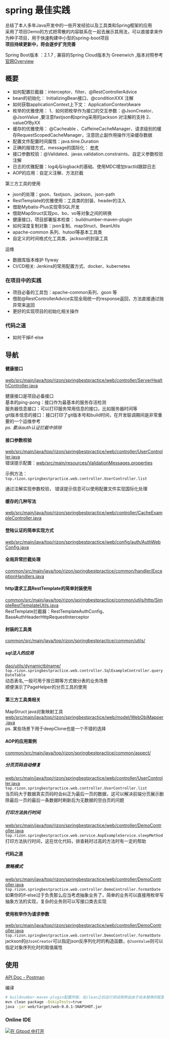# spring 最佳实践

总结了本人多年Java开发中的一些开发经验以及工具类和Spring框架的应用  
采用了项目Demo的方式把零散的内容联系在一起去展示其用法，可以直接拿来作为种子项目，用于快速构建中小型的spring-boot项目  
**项目持续更新中，将会逐步扩充完善**

Spring Boot版本 ：2.1.7 , 兼容的Spring Cloud版本为 Greenwich ,版本对照参考[官网Overview](https://spring.io/projects/spring-cloud#overview)

## 概要

- 如何配置拦截器：interceptor、filter、@RestControllerAdvice
- bean的初始化： InitializingBean接口、@conditionXXX 注解
- 如何获取applicationContext上下文： ApplicationContextAware
- 枚举的优雅使用： 1、如何把枚举作为接口的交互参数：@JsonCreator、@JsonValue ,要注意fastjson和spring采用的jackson 对注解的支持 2、valueOfByXX
- 缓存的优雅使用： @Cacheable 、CaffeineCacheManager、请求级别的缓存RequestScopedCacheManager，注意防止副作用操作污染缓存数据
- 配置文件配置时间属性：java.time.Duration
- 正确的报错方式，message的国际化： [参考](https://www.jianshu.com/p/4d5f16f6ab82)
- 接口参数校验：@Validated、javax.validation.constraints、自定义参数校验注解
- 日志的优雅配置：log4j与logback的基础、使用MDC增加tractId跟踪日志
- AOP的应用：自定义注解、方法拦截

第三方工具的使用

- json的处理：gson、fastjson、jackson，json-path
- RestTemplate的优雅使用：工具类的封装、header的注入
- 借助Mybatis-Plus实现零SQL开发
- 借助MapStruct实现po、bo、vo等对象之间的转换
- 健康接口，项目部署版本检查： buildnumber-maven-plugin
- 如何深度复制对象：json复制、mapStruct、BeanUtils
- apache-common 系列、hutool等基本工具类
- 自定义的时间格式化工具类、jackson的封装工具

运维

- 数据库版本维护 flyway
- CI/CD相关: Jenkins的常用配置方式、docker、kubernetes

### 在项目中的实践

- 项目必备的工具包：apache-common系列、gson 等
- 借助@RestControllerAdvice实现全局统一的response返回，方法直接通过抛异常来返回
- 更好的实现项目的初始化相关操作

### 代码之道

- 如何干掉if-else

## 导航

#### 健康接口

[web/src/main/java/top/rizon/springbestpractice/web/controller/ServerHealthController.java](web/src/main/java/top/rizon/springbestpractice/web/controller/ServerHealthController.java)  

健康接口是项目必备接口  
基本的ping-pong：接口作为最基本的服务存活检测  
服务器信息接口：可以打印服务常用信息的接口，比如服务器时间等  
git版本信息的接口：接口打印了git版本号和build时间，在开发联调期间是非常重要的一个运维参考  
_ps. 要从auth认证拦截中排除_

#### 接口参数校验

[web/src/main/java/top/rizon/springbestpractice/web/controller/UserController.java](web/src/main/java/top/rizon/springbestpractice/web/controller/UserController.java)  
错误提示配置：[web/src/main/resources/ValidationMessages.properties](web/src/main/resources/ValidationMessages.properties)  

示例方法：`top.rizon.springbestpractice.web.controller.UserController.list`

通过注解实现参数校验，
错误提示信息可以使用配置文件实现国际化处理

#### 缓存的几种写法  

[web/src/main/java/top/rizon/springbestpractice/web/controller/CacheExampleController.java](web/src/main/java/top/rizon/springbestpractice/web/controller/CacheExampleController.java)    

#### 登陆认证的简单实现方式
  
[web/src/main/java/top/rizon/springbestpractice/web/config/auth/AuthWebConfig.java](web/src/main/java/top/rizon/springbestpractice/web/config/auth/AuthWebConfig.java)  

#### 全局异常拦截处理
  
[common/src/main/java/top/rizon/springbestpractice/common/handler/ExceptionHandlers.java](common/src/main/java/top/rizon/springbestpractice/common/handler/ExceptionHandlers.java)  

#### http请求工具RestTemplate的简单封装使用
  
[common/src/main/java/top/rizon/springbestpractice/common/utils/http/SimpleRestTemplateUtils.java](common/src/main/java/top/rizon/springbestpractice/common/utils/http/SimpleRestTemplateUtils.java)    
RestTemplate拦截器：RestTemplateAuthConfig、BaseAuthHeaderHttpRequestInterceptor

#### 封装的工具类

[common/src/main/java/top/rizon/springbestpractice/common/utils/](common/src/main/java/top/rizon/springbestpractice/common/utils/)  

##### sql注入的应用

[dao/utils/dynamictblname/](dao/utils/dynamictblname/)  
`top.rizon.springbestpractice.web.controller.SqlExampleController.queryDateTable`  
动态表名,一般可用于按日期等方式做分表的业务场景  
顺便演示了PageHelper的分页工具的使用  

#### 第三方工具类相关

MapStruct java对象映射工具  
[web/src/main/java/top/rizon/springbestpractice/web/model/WebObjMapper.java](web/src/main/java/top/rizon/springbestpractice/web/model/WebObjMapper.java)  
ps. 某些场景下用于deepClone也是一个不错的选择    

#### AOP的应用案例

[common/src/main/java/top/rizon/springbestpractice/common/aspect/](common/src/main/java/top/rizon/springbestpractice/common/aspect/)  

#####  分页页码自动修复

[web/src/main/java/top/rizon/springbestpractice/web/controller/UserController.java](web/src/main/java/top/rizon/springbestpractice/web/controller/UserController.java)  
`top.rizon.springbestpractice.web.controller.UserController.list`  
当页码大于数据真实页码时会纠正为最后一页的数据，这可以解决前端分页展示删除最后一页的最后一条数据时刷新后为无数据的空白页的问题  

##### 打印方法执行时间

[web/src/main/java/top/rizon/springbestpractice/web/controller/DemoController.java](web/src/main/java/top/rizon/springbestpractice/web/controller/DemoController.java)
`top.rizon.springbestpractice.web.service.AopExampleService.sleepMethod`  
打印方法执行时间，这在优化代码，排查耗时过高的方法时有一定的帮助

#### 代码之道

##### 策略模式

[web/src/main/java/top/rizon/springbestpractice/web/controller/DemoController.java](web/src/main/java/top/rizon/springbestpractice/web/controller/DemoController.java)  
`top.rizon.springbestpractice.web.controller.DemoController.formatDate`  
如果你的if-else过于负责那么应当考虑抽象业务了，简单的业务可以直接用枚举写抽象方法的实现，复杂的业务则可以写接口类去实现  

#### 使用枚举作为请求参数

[web/src/main/java/top/rizon/springbestpractice/web/controller/DemoController.java](web/src/main/java/top/rizon/springbestpractice/web/controller/DemoController.java)  
`top.rizon.springbestpractice.web.controller.DemoController.formatDate`  
jackson的`@JsonCreator`可以指定json反序列化时的构造函数，`@JsonValue`则可以指定对象序列化时的取值属性

## 使用

[API Doc - Postman](https://documenter.getpostman.com/view/494976/SWLZgAn8)    

编译

```bash
# buildnumber-maven-plugin配置所致，在clean之后运行测试用例会由于尚未替换的配置导致配置文件读取失败
mvn clean package -DskipTests=true
java -jar web/target/web-0.0.1-SNAPSHOT.jar
```

### Online IDE

[![在 Gitpod 中打开](https://gitpod.io/button/open-in-gitpod.svg)](https://gitpod.io#https://github.com/othorizon/spring-best-practices)
